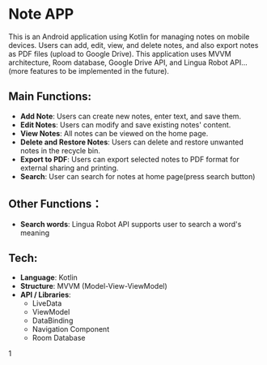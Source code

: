 # Note APP

This is an Android application using Kotlin for managing notes on mobile devices. Users can add, edit, view, and delete notes, and also export notes as PDF files (upload to Google Drive). This application uses MVVM architecture, Room database, Google Drive API, and Lingua Robot API... (more features to be implemented in the future).

## Main Functions:

- **Add Note**: Users can create new notes, enter text, and save them.
- **Edit Notes**: Users can modify and save existing notes' content.
- **View Notes**: All notes can be viewed on the home page.
- **Delete and Restore Notes**: Users can delete and restore unwanted notes in the recycle bin.
- **Export to PDF**: Users can export selected notes to PDF format for external sharing and printing.
- **Search**: User can search for notes at home page(press search button)

## Other Functions：
- **Search words**: Lingua Robot API supports user to search a word's meaning

## Tech:

- **Language**: Kotlin
- **Structure**: MVVM (Model-View-ViewModel)
- **API / Libraries**:
  - LiveData
  - ViewModel
  - DataBinding
  - Navigation Component
  - Room Database

1

